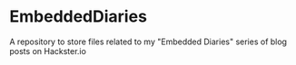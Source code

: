 # EmbeddedDiaries
A repository to store files related to my "Embedded Diaries" series of blog posts on Hackster.io
